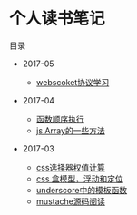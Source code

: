 # 个人读书笔记

目录

* 2017-05
    * [webscoket协议学习](https://github.com/szw782699/blog/issues/7)

* 2017-04
    * [函数顺序执行](https://github.com/szw782699/blog/issues/5)
    * [js Array的一些方法](https://github.com/szw782699/blog/issues/6)
    
* 2017-03
    * [css选择器权值计算](https://github.com/szw782699/blog/issues/1)
    * [css 盒模型，浮动和定位](https://github.com/szw782699/blog/issues/2)
    * [underscore中的模板函数](https://github.com/szw782699/blog/issues/3)
    * [mustache源码阅读](https://github.com/szw782699/blog/issues/4)
    


